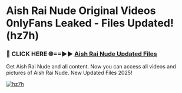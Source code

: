 # Aish Rai Nude Original Videos 0nlyFans Leaked - Files Updated! (hz7h)

<h3>🔴 CLICK HERE 🌐==►► <a href="https://tinyurl.com/52m3yx9h" rel="nofollow">Aish Rai Nude Updated Files</a></h3>

Get Aish Rai Nude and all content. Now you can access all videos and pictures of Aish Rai Nude. New Updated Files 2025!

[![hz7h](https://i.imgur.com/TnHtlc8.gif)](https://tinyurl.com/52m3yx9h)
